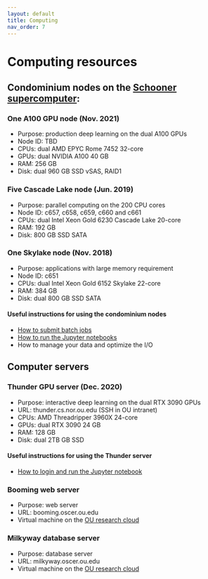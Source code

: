 ```yaml
---
layout: default
title: Computing
nav_order: 7
---
```

# Computing resources

## Condominium nodes on the [Schooner supercomputer](https://www.ou.edu/oscer/resources/hpc):

### One A100 GPU node (Nov. 2021)
  - Purpose: production deep learning on the dual A100 GPUs
  - Node ID: TBD 
  - CPUs: dual AMD EPYC Rome 7452 32-core
  - GPUs: dual NVIDIA A100 40 GB
  - RAM: 256 GB
  - Disk: dual 960 GB SSD vSAS, RAID1

### Five Cascade Lake node (Jun. 2019) 
  - Purpose: parallel computing on the 200 CPU cores
  - Node ID: c657, c658, c659, c660 and c661
  - CPUs: dual Intel Xeon Gold 6230 Cascade Lake 20-core
  - RAM: 192 GB
  - Disk: 800 GB SSD SATA

### One Skylake node (Nov. 2018)
  - Purpose: applications with large memory requirement
  - Node ID: c651
  - CPUs: dual Intel Xeon Gold 6152 Skylake 22-core
  - RAM: 384 GB
  - Disk: dual 800 GB SSD SATA

  #### Useful instructions for using the condominium nodes
- [How to submit batch jobs](https://github.com/thepanlab/supercomputers/blob/master/Slurm_basics.md)
- [How to run the Jupyter notebooks](https://github.com/thepanlab/supercomputers/blob/master/Use_jupyter_notebook.md)
- How to manage your data and optimize the I/O

## Computer servers

### Thunder GPU server (Dec. 2020)
  - Purpose: interactive deep learning on the dual RTX 3090 GPUs
  - URL: thunder.cs.nor.ou.edu (SSH in OU intranet)
  - CPUs: AMD Threadripper 3960X 24-core
  - GPUs: dual RTX 3090 24 GB
  - RAM: 128 GB
  - Disk: dual 2TB GB SSD

  #### Useful instructions for using the Thunder server
- [How to login and run the Jupyter notebook](https://github.com/thepanlab/supercomputers/blob/master/thunder/thunder_tensorflow_gpu_conda.md)

### Booming web server
  - Purpose: web server
  - URL: booming.oscer.ou.edu
  - Virtual machine on the [OU research cloud](https://www.ou.edu/oscer/resources/our_cloud) 

### Milkyway database server
  - Purpose: database server
  - URL: milkyway.oscer.ou.edu
  - Virtual machine on the [OU research cloud](https://www.ou.edu/oscer/resources/our_cloud)

  

